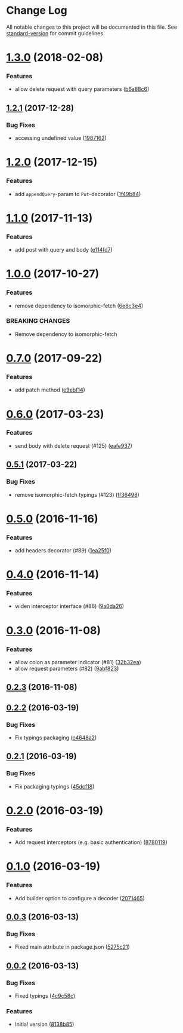 # Change Log

All notable changes to this project will be documented in this file. See [standard-version](https://github.com/conventional-changelog/standard-version) for commit guidelines.

<a name="1.3.0"></a>
# [1.3.0](https://github.com/KnisterPeter/pretend/compare/v1.2.1...v1.3.0) (2018-02-08)


### Features

* allow delete request with query parameters ([b6a88c6](https://github.com/KnisterPeter/pretend/commit/b6a88c6))



<a name="1.2.1"></a>
## [1.2.1](https://github.com/KnisterPeter/pretend/compare/v1.2.0...v1.2.1) (2017-12-28)


### Bug Fixes

* accessing undefined value ([1987162](https://github.com/KnisterPeter/pretend/commit/1987162))



<a name="1.2.0"></a>
# [1.2.0](https://github.com/KnisterPeter/pretend/compare/v1.1.0...v1.2.0) (2017-12-15)


### Features

* add `appendQuery`-param to `Put`-decorator ([1f49b84](https://github.com/KnisterPeter/pretend/commit/1f49b84))



<a name="1.1.0"></a>
# [1.1.0](https://github.com/KnisterPeter/pretend/compare/v1.0.0...v1.1.0) (2017-11-13)


### Features

* add post with query and body ([e114fd7](https://github.com/KnisterPeter/pretend/commit/e114fd7))



<a name="1.0.0"></a>
# [1.0.0](https://github.com/KnisterPeter/pretend/compare/v0.7.0...v1.0.0) (2017-10-27)


### Features

* remove dependency to isomorphic-fetch ([6e8c3e4](https://github.com/KnisterPeter/pretend/commit/6e8c3e4))


### BREAKING CHANGES

* Remove dependency to isomorphic-fetch



<a name="0.7.0"></a>
# [0.7.0](https://github.com/KnisterPeter/pretend/compare/v0.6.0...v0.7.0) (2017-09-22)


### Features

* add patch method ([e9ebf14](https://github.com/KnisterPeter/pretend/commit/e9ebf14))



<a name="0.6.0"></a>
# [0.6.0](https://github.com/knisterpeter/pretend/compare/v0.5.1...v0.6.0) (2017-03-23)


### Features

* send body with delete request (#125) ([eafe937](https://github.com/knisterpeter/pretend/commit/eafe937))



<a name="0.5.1"></a>
## [0.5.1](https://github.com/knisterpeter/pretend/compare/v0.5.0...v0.5.1) (2017-03-22)


### Bug Fixes

* remove isomorphic-fetch typings (#123) ([ff36498](https://github.com/knisterpeter/pretend/commit/ff36498))



<a name="0.5.0"></a>
# [0.5.0](https://github.com/knisterpeter/pretend/compare/v0.4.0...v0.5.0) (2016-11-16)


### Features

* add headers decorator (#89) ([1ea25f0](https://github.com/knisterpeter/pretend/commit/1ea25f0))



<a name="0.4.0"></a>
# [0.4.0](https://github.com/knisterpeter/pretend/compare/v0.3.0...v0.4.0) (2016-11-14)


### Features

* widen interceptor interface (#86) ([9a0da26](https://github.com/knisterpeter/pretend/commit/9a0da26))



<a name="0.3.0"></a>
# [0.3.0](https://github.com/knisterpeter/pretend/compare/v0.2.3...v0.3.0) (2016-11-08)


### Features

* allow colon as parameter indicator (#81) ([32b32ea](https://github.com/knisterpeter/pretend/commit/32b32ea))
* allow request parameters (#82) ([9abf823](https://github.com/knisterpeter/pretend/commit/9abf823))



<a name="0.2.3"></a>
## [0.2.3](https://github.com/knisterpeter/pretend/compare/v0.2.2...v0.2.3) (2016-11-08)



<a name="0.2.2"></a>
## [0.2.2](https://github.com/knisterpeter/pretend/compare/v0.2.1...v0.2.2) (2016-03-19)


### Bug Fixes

* Fix typings packaging ([c4648a2](https://github.com/knisterpeter/pretend/commit/c4648a2))



<a name="0.2.1"></a>
## [0.2.1](https://github.com/knisterpeter/pretend/compare/v0.2.0...v0.2.1) (2016-03-19)


### Bug Fixes

* Fix packaging typings ([45dcf18](https://github.com/knisterpeter/pretend/commit/45dcf18))



<a name="0.2.0"></a>
# [0.2.0](https://github.com/knisterpeter/pretend/compare/v0.1.0...v0.2.0) (2016-03-19)


### Features

* Add request interceptors (e.g. basic authentication) ([8780119](https://github.com/knisterpeter/pretend/commit/8780119))



<a name="0.1.0"></a>
# [0.1.0](https://github.com/knisterpeter/pretend/compare/v0.0.3...v0.1.0) (2016-03-19)


### Features

* Add builder option to configure a decoder ([2071465](https://github.com/knisterpeter/pretend/commit/2071465))



<a name="0.0.3"></a>
## [0.0.3](https://github.com/knisterpeter/pretend/compare/v0.0.2...v0.0.3) (2016-03-13)


### Bug Fixes

* Fixed main attribute in package.json ([5275c21](https://github.com/knisterpeter/pretend/commit/5275c21))



<a name="0.0.2"></a>
## [0.0.2](https://github.com/knisterpeter/pretend/compare/8138b85...v0.0.2) (2016-03-13)


### Bug Fixes

* Fixed typings ([4c9c58c](https://github.com/knisterpeter/pretend/commit/4c9c58c))

### Features

* Initial version ([8138b85](https://github.com/knisterpeter/pretend/commit/8138b85))
